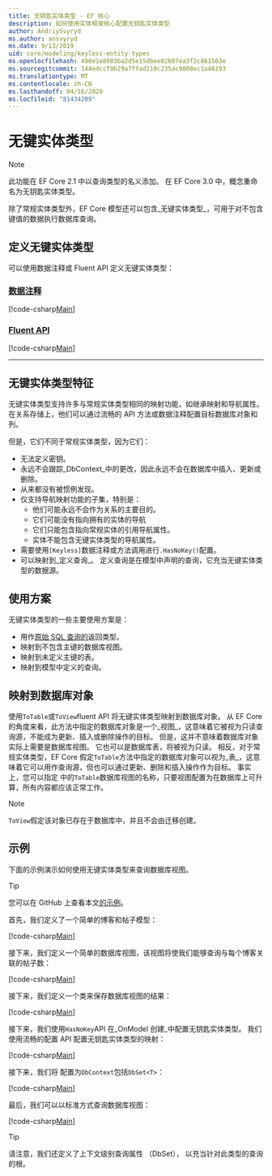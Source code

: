 ```yaml
---
title: 无钥匙实体类型 - EF 核心
description: 如何使用实体框架核心配置无钥匙实体类型
author: AndriySvyryd
ms.author: ansvyryd
ms.date: 9/13/2019
uid: core/modeling/keyless-entity-types
ms.openlocfilehash: 496e1e8983ba2d5e15dbee02607ea3f2c861503e
ms.sourcegitcommit: 144edccf9b29a7ffad119c235ac9808ec1a46193
ms.translationtype: MT
ms.contentlocale: zh-CN
ms.lasthandoff: 04/16/2020
ms.locfileid: "81434209"
---
```

# <a name="keyless-entity-types"></a>无键实体类型

> [!NOTE]
> 此功能在 EF Core 2.1 中以查询类型的名义添加。 在 EF Core 3.0 中，概念重命名为无钥匙实体类型。

除了常规实体类型外，EF Core 模型还可以包含_无键实体类型_，可用于对不包含键值的数据执行数据库查询。

## <a name="defining-keyless-entity-types"></a>定义无键实体类型

可以使用数据注释或 Fluent API 定义无键实体类型：

### <a name="data-annotations"></a>[数据注释](#tab/data-annotations)

[!code-csharp[Main](../../../samples/core/Modeling/DataAnnotations/Keyless.cs?Name=Keyless&highlight=1)]

### <a name="fluent-api"></a>[Fluent API](#tab/fluent-api)

[!code-csharp[Main](../../../samples/core/Modeling/FluentAPI/Keyless.cs?Name=Keyless&highlight=4)]

***

## <a name="keyless-entity-types-characteristics"></a>无键实体类型特征

无键实体类型支持许多与常规实体类型相同的映射功能，如继承映射和导航属性。 在关系存储上，他们可以通过流畅的 API 方法或数据注释配置目标数据库对象和列。

但是，它们不同于常规实体类型，因为它们：

- 无法定义密钥。
- 永远不会跟踪_DbContext_中的更改，因此永远不会在数据库中插入、更新或删除。
- 从来都没有被惯例发现。
- 仅支持导航映射功能的子集，特别是：
  - 他们可能永远不会作为关系的主要目的。
  - 它们可能没有指向拥有的实体的导航
  - 它们只能包含指向常规实体的引用导航属性。
  - 实体不能包含无键实体类型的导航属性。
- 需要使用`[Keyless]`数据注释或方法调用进行`.HasNoKey()`配置。
- 可以映射到_定义查询_。 定义查询是在模型中声明的查询，它充当无键实体类型的数据源。

## <a name="usage-scenarios"></a>使用方案

无键实体类型的一些主要使用方案是：

- 用作[原始 SQL 查询的](xref:core/querying/raw-sql)返回类型。
- 映射到不包含主键的数据库视图。
- 映射到未定义主键的表。
- 映射到模型中定义的查询。

## <a name="mapping-to-database-objects"></a>映射到数据库对象

使用`ToTable`或`ToView`fluent API 将无键实体类型映射到数据库对象。 从 EF Core 的角度来看，此方法中指定的数据库对象是一个_视图_，这意味着它被视为只读查询源，不能成为更新、插入或删除操作的目标。 但是，这并不意味着数据库对象实际上需要是数据库视图。 它也可以是数据库表，将被视为只读。 相反，对于常规实体类型，EF Core 假定`ToTable`方法中指定的数据库对象可以视为_表_，这意味着它可以用作查询源，但也可以通过更新、删除和插入操作作为目标。 事实上，您可以指定 中的`ToTable`数据库视图的名称，只要视图配置为在数据库上可升算，所有内容都应该正常工作。

> [!NOTE]
> `ToView`假定该对象已存在于数据库中，并且不会由迁移创建。

## <a name="example"></a>示例

下面的示例演示如何使用无键实体类型来查询数据库视图。

> [!TIP]
> 您可以在 GitHub 上查看本文[的示例](https://github.com/dotnet/EntityFramework.Docs/tree/master/samples/core/KeylessEntityTypes)。

首先，我们定义了一个简单的博客和帖子模型：

[!code-csharp[Main](../../../samples/core/KeylessEntityTypes/Program.cs#Entities)]

接下来，我们定义一个简单的数据库视图，该视图将使我们能够查询与每个博客关联的帖子数：

[!code-csharp[Main](../../../samples/core/KeylessEntityTypes/Program.cs#View)]

接下来，我们定义一个类来保存数据库视图的结果：

[!code-csharp[Main](../../../samples/core/KeylessEntityTypes/Program.cs#KeylessEntityType)]

接下来，我们使用`HasNoKey`API 在_OnModel 创建_中配置无钥匙实体类型。
我们使用流畅的配置 API 配置无钥匙实体类型的映射：

[!code-csharp[Main](../../../samples/core/KeylessEntityTypes/Program.cs#Configuration)]

接下来，我们将 配置为`DbContext`包括`DbSet<T>`：

[!code-csharp[Main](../../../samples/core/KeylessEntityTypes/Program.cs#DbSet)]

最后，我们可以以标准方式查询数据库视图：

[!code-csharp[Main](../../../samples/core/KeylessEntityTypes/Program.cs#Query)]

> [!TIP]
> 请注意，我们还定义了上下文级别查询属性 （DbSet）， 以充当针对此类型的查询的根。
